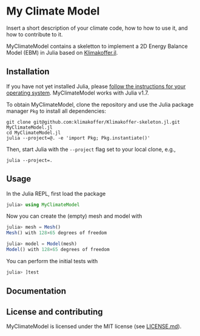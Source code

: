 # My Climate Model

Insert a short description of your climate code, how to how to use it, and how to contribute to it.

MyClimateModel contains a skeletton to implement a 2D Energy Balance Model (EBM) in Julia based on [Klimakoffer.jl](https://github.com/amrueda/Klimakoffer.jl).

## Installation
If you have not yet installed Julia, please
[follow the instructions for your operating system](https://julialang.org/downloads/platform/).
MyClimateModel works with Julia v1.7.

To obtain MyClimateModel, clone the repository and use the Julia package manager
`Pkg` to install all dependencies:
```shell
git clone git@github.com:klimakoffer/Klimakoffer-skeleton.jl.git MyClimateModel.jl
cd MyClimateModel.jl
julia --project=@. -e 'import Pkg; Pkg.instantiate()'
```
Then, start Julia with the `--project` flag set to your local clone, e.g.,
```shell
julia --project=.
```

## Usage
In the Julia REPL, first load the package
```julia
julia> using MyClimateModel
```
Now you can create the (empty) mesh and model with
```julia
julia> mesh = Mesh()
Mesh() with 128×65 degrees of freedom

julia> model = Model(mesh)
Model() with 128×65 degrees of freedom
```
You can perform the initial tests with
```julia
julia> ]test
```
## Documentation

## License and contributing

MyClimateModel is licensed under the MIT license (see [LICENSE.md](LICENSE.md)).
